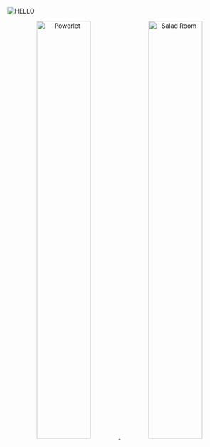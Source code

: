 ![HELLO](https://user-images.githubusercontent.com/1451668/138444735-21b61f1d-cf36-469c-a60f-2d601df43cbf.png)

<p align="center">
  <a href="https://github.com/anthonyec/powerlet">
    <img alt="Powerlet" src="https://user-images.githubusercontent.com/1451668/150394811-e11efb41-3c55-4f5a-8821-dbef747b42f0.png" width="49%">
  </a>
  <a href="https://saladroom.net">
    <img alt="Salad Room" src="https://user-images.githubusercontent.com/1451668/150394728-848dff51-1365-44f3-899d-b5152c8ec499.png" width="49%">
  </a>
</p>

<!--
**anthonyec/anthonyec** is a ✨ _special_ ✨ repository because its `README.md` (this file) appears on your GitHub profile.

Here are some ideas to get you started:

- 🔭 I’m currently working on ...
- 🌱 I’m currently learning ...
- 👯 I’m looking to collaborate on ...
- 🤔 I’m looking for help with ...
- 💬 Ask me about ...
- 📫 How to reach me: ...
- 😄 Pronouns: ...
- ⚡ Fun fact: ...
-->
